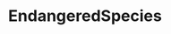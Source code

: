 ---
title: EndangeredSpecies
crosslinks:
- vegan
- DeepGreenResistance
- conservation
- Elephants
- videos
- TropicalWeather
- Documentaries
- aww
---